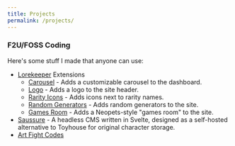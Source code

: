 ```yaml
---
title: Projects
permalink: /projects/
---
```


### F2U/FOSS Coding

Here's some stuff I made that anyone can use:

* [Lorekeeper](https://github.com/corowne/lorekeeper) Extensions
    * [Carousel](http://wiki.lorekeeper.me/index.php?title=Extensions:Carousel) - Adds a customizable carousel to the dashboard.
    * [Logo](http://wiki.lorekeeper.me/index.php?title=Extensions:Logo) - Adds a logo to the site header.
    * [Rarity Icons](http://wiki.lorekeeper.me/index.php?title=Extensions:Rarity_Icons) - Adds icons next to rarity names.
    * [Random Generators](http://wiki.lorekeeper.me/index.php?title=Extensions:Random_Generators) - Adds random generators to the site.
    * [Games Room](https://github.com/perappu/lorekeeper/tree/extension/games-room) - Adds a Neopets-style "games room" to the site.
* [Saussure](https://github.com/perappu/saussure) - A headless CMS written in Svelte, designed as a self-hosted alternative to Toyhouse for original character storage.
* [Art Fight Codes](https://toyhou.se/~forums/16.htmlcss-graphics/533364.stokoris-art-fight-codes)